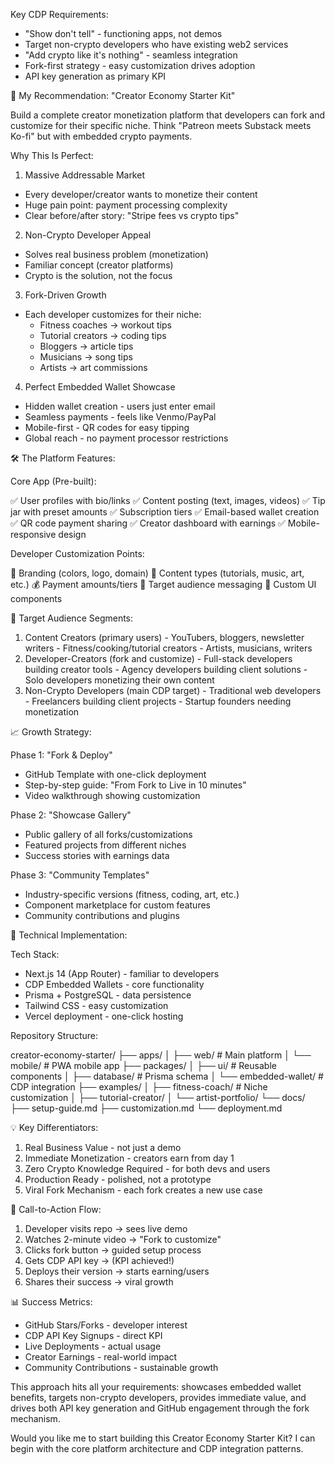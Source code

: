   Key CDP Requirements:

  - "Show don't tell" - functioning apps, not demos
  - Target non-crypto developers who have existing web2
  services
  - "Add crypto like it's nothing" - seamless integration
  - Fork-first strategy - easy customization drives adoption
  - API key generation as primary KPI

  🎯 My Recommendation: "Creator Economy Starter Kit"

  Build a complete creator monetization platform that
  developers can fork and customize for their specific niche.
   Think "Patreon meets Substack meets Ko-fi" but with
  embedded crypto payments.

  Why This Is Perfect:

  1. Massive Addressable Market
  - Every developer/creator wants to monetize their content
  - Huge pain point: payment processing complexity
  - Clear before/after story: "Stripe fees vs crypto tips"

  2. Non-Crypto Developer Appeal
  - Solves real business problem (monetization)
  - Familiar concept (creator platforms)
  - Crypto is the solution, not the focus

  3. Fork-Driven Growth
  - Each developer customizes for their niche:
    - Fitness coaches → workout tips
    - Tutorial creators → coding tips
    - Bloggers → article tips
    - Musicians → song tips
    - Artists → art commissions

  4. Perfect Embedded Wallet Showcase
  - Hidden wallet creation - users just enter email
  - Seamless payments - feels like Venmo/PayPal
  - Mobile-first - QR codes for easy tipping
  - Global reach - no payment processor restrictions

  🛠 The Platform Features:

  Core App (Pre-built):

  ✅ User profiles with bio/links
  ✅ Content posting (text, images, videos)
  ✅ Tip jar with preset amounts
  ✅ Subscription tiers
  ✅ Email-based wallet creation
  ✅ QR code payment sharing
  ✅ Creator dashboard with earnings
  ✅ Mobile-responsive design

  Developer Customization Points:

  🎨 Branding (colors, logo, domain)
  📝 Content types (tutorials, music, art, etc.)
  💰 Payment amounts/tiers
  🎯 Target audience messaging
  📱 Custom UI components

  🎯 Target Audience Segments:

  1. Content Creators (primary users)
    - YouTubers, bloggers, newsletter writers
    - Fitness/cooking/tutorial creators
    - Artists, musicians, writers
  2. Developer-Creators (fork and customize)
    - Full-stack developers building creator tools
    - Agency developers building client solutions
    - Solo developers monetizing their own content
  3. Non-Crypto Developers (main CDP target)
    - Traditional web developers
    - Freelancers building client projects
    - Startup founders needing monetization

  📈 Growth Strategy:

  Phase 1: "Fork & Deploy"

  - GitHub Template with one-click deployment
  - Step-by-step guide: "From Fork to Live in 10 minutes"
  - Video walkthrough showing customization

  Phase 2: "Showcase Gallery"

  - Public gallery of all forks/customizations
  - Featured projects from different niches
  - Success stories with earnings data

  Phase 3: "Community Templates"

  - Industry-specific versions (fitness, coding, art, etc.)
  - Component marketplace for custom features
  - Community contributions and plugins

  🔧 Technical Implementation:

  Tech Stack:

  - Next.js 14 (App Router) - familiar to developers
  - CDP Embedded Wallets - core functionality
  - Prisma + PostgreSQL - data persistence
  - Tailwind CSS - easy customization
  - Vercel deployment - one-click hosting

  Repository Structure:

  creator-economy-starter/
  ├── apps/
  │   ├── web/              # Main platform
  │   └── mobile/           # PWA mobile app
  ├── packages/
  │   ├── ui/              # Reusable components
  │   ├── database/        # Prisma schema
  │   └── embedded-wallet/ # CDP integration
  ├── examples/
  │   ├── fitness-coach/   # Niche customization
  │   ├── tutorial-creator/
  │   └── artist-portfolio/
  └── docs/
      ├── setup-guide.md
      ├── customization.md
      └── deployment.md

  💡 Key Differentiators:

  1. Real Business Value - not just a demo
  2. Immediate Monetization - creators earn from day 1
  3. Zero Crypto Knowledge Required - for both devs and users
  4. Production Ready - polished, not a prototype
  5. Viral Fork Mechanism - each fork creates a new use case

  🎯 Call-to-Action Flow:

  1. Developer visits repo → sees live demo
  2. Watches 2-minute video → "Fork to customize"
  3. Clicks fork button → guided setup process
  4. Gets CDP API key → (KPI achieved!)
  5. Deploys their version → starts earning/users
  6. Shares their success → viral growth

  📊 Success Metrics:

  - GitHub Stars/Forks - developer interest
  - CDP API Key Signups - direct KPI
  - Live Deployments - actual usage
  - Creator Earnings - real-world impact
  - Community Contributions - sustainable growth

  This approach hits all your requirements: showcases
  embedded wallet benefits, targets non-crypto developers,
  provides immediate value, and drives both API key
  generation and GitHub engagement through the fork
  mechanism.

  Would you like me to start building this Creator Economy 
  Starter Kit? I can begin with the core platform
  architecture and CDP integration patterns.